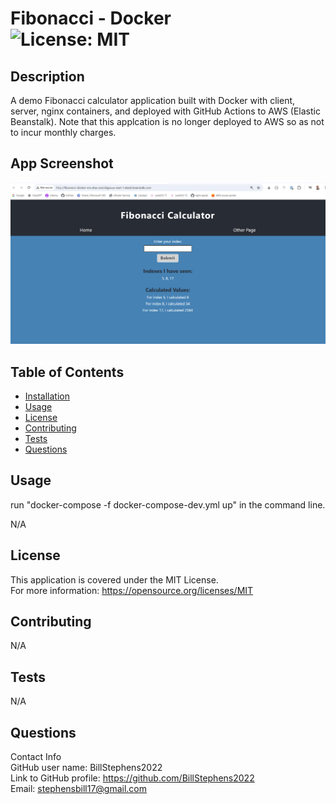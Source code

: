 # Fibonacci - Docker<br>![License: MIT](https://img.shields.io/badge/License-MIT-yellow.svg)

  ## Description

  A demo Fibonacci calculator application built with Docker with client, server, nginx containers, and deployed with GitHub Actions to AWS (Elastic Beanstalk).  Note that this applcation is no longer deployed to AWS so as not to incur monthly charges.

  ## App Screenshot
  ![app screenshot](/screenshot.png)
  
  ## Table of Contents
  
  - [Installation](#installation)
  - [Usage](#usage)
  - [License](#license)
  - [Contributing](#contributing)
  - [Tests](#tests)
  - [Questions](#questions)
  
  ## Usage
  run "docker-compose -f docker-compose-dev.yml up" in the command line.
  
  N/A

  ## License
This application is covered under the MIT License.
<br>For more information: https://opensource.org/licenses/MIT
  
  ## Contributing
  N/A
  
  ## Tests
  N/A

  ## Questions
  Contact Info<br>
  GitHub user name: BillStephens2022<br>
  Link to GitHub profile: https://github.com/BillStephens2022<br>
  Email: stephensbill17@gmail.com